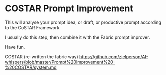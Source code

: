 # COSTAR Prompt Improvement

This will analyse your prompt idea, or draft, or productive prompt according to the CoSTAR Framework.

I usually do this step, then combine it with the Fabric prompt improver.

Have fun.

COSTAR (re-written the fabric way)
https://github.com/zielperson/AI-whispers/blob/master/Prompt%20Improvement%20-%20COSTAR/system.md

